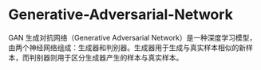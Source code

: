 # Generative-Adversarial-Network
GAN 生成对抗网络（Generative Adversarial Network）是一种深度学习模型，由两个神经网络组成：生成器和判别器。生成器用于生成与真实样本相似的新样本，而判别器则用于区分生成器产生的样本与真实样本。
